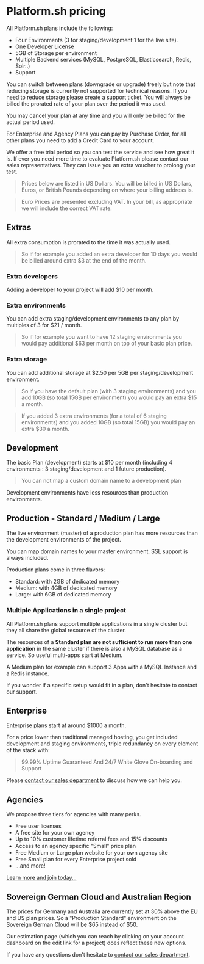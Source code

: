 # Platform.sh pricing

All Platform.sh plans include the following:

* Four Environments (3 for staging/development 1 for the live site).
* One Developer License
* 5GB of Storage per environment
* Multiple Backend services (MySQL, PostgreSQL, Elasticsearch, Redis, Solr..)
* Support

You can switch between plans (downgrade or upgrade) freely but note that
reducing storage is currently not supported for technical reasons. If you need
to reduce storage please create a support ticket. You will always be billed the
prorated rate of your plan over the period it was used.

You may cancel your plan at any time and you will only be billed for the actual
period used.

For Enterprise and Agency Plans you can pay by Purchase Order, for all other
plans you need to add a Credit Card to your account.

We offer a free trial period so you can test the service and see how great it
is. If ever you need more time to evaluate Platform.sh please contact our sales
representatives. They can issue you an extra voucher to prolong your test.

> Prices below are listed in US Dollars.  You will be billed in US Dollars, Euros, or British Pounds depending on where your billing address is.

> Euro Prices are presented excluding VAT.  In your bill, as appropriate we will include the correct VAT rate.

## Extras

All extra consumption is prorated to the time it was actually used.

> So if for example you added an extra developer for 10 days you would be billed around  extra $3 at the end of the month.

### Extra developers

Adding a developer to your project will add $10 per month.

### Extra environments

You can add extra staging/development environments to any plan by multiples of 3
for $21 / month.

> So if for example you want to have 12 staging environments you would pay additional $63 per month on top of your basic plan price.

### Extra storage

You can add additional storage at $2.50 per 5GB  per staging/development
environment.

>So if you have the default plan (with 3 staging environments) and you add 10GB (so total 15GB per environment) you would pay an extra $15 a month.

>If you added 3 extra environments (for a total of 6 staging environments) and you added 10GB (so total 15GB) you would pay an extra $30 a month.

## Development

The basic Plan (development) starts at $10 per month (including 4 environments : 3 staging/development and 1 future production).

> You can not map a custom domain name to a development plan

Development environments have less resources than production environments.

## Production - Standard / Medium / Large

The live environment (master) of a production plan has more resources
than the development environments of the project.

You can map domain names to your master environment. SSL support is always
included.

Production plans come in three flavors:

* Standard: with 2GB of dedicated memory
* Medium: with 4GB of dedicated memory
* Large: with 6GB of dedicated memory

### Multiple Applications in a single project

All Platform.sh plans support multiple applications in a single cluster but
they all share the global resource of the cluster.

The resources of a **Standard plan are not sufficient to run more than one application** in the same cluster if there is also a MySQL database as a service. So useful multi-apps start at Medium.

A Medium plan for example can support 3 Apps with a MySQL Instance and a Redis
instance.

If you wonder if a specific setup would fit in a plan, don't hesitate to
contact our support.

## Enterprise

Enterprise plans start at around $1000 a month.

For a price lower than traditional managed hosting, you get included
development and staging environments, triple redundancy on every element of
the stack with:

>  99.99% Uptime Guaranteed
> And 24/7 White Glove On-boarding and Support

Please [contact our sales department](https://platform.sh/contact/) to discuss how we can help you.

## Agencies

We propose three tiers for agencies with many perks.

* Free user licenses
* A free site for your own agency
* Up to 10% customer lifetime referral fees and 15% discounts
* Access to an agency speciﬁc "Small" price plan
* Free Medium or Large plan website for your own agency site
* Free Small plan for every Enterprise project sold
* &hellip;and more!

[Learn more and join today...](https://platform.sh/solutions/agency)

## Sovereign German Cloud and Australian Region


The prices for Germany and Australia are currently set at 30% above the EU and US plan prices. So a "Production Standard" environment on the Sovereign German Cloud will be $65 instead of $50.

Our estimation page (which you can reach by clicking on your account dashboard on the edit link for a project) does reflect these new options.

If you have any questions don't hesitate to [contact our sales department](https://platform.sh/contact/).
